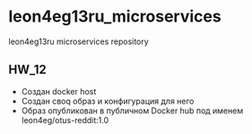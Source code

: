 # leon4eg13ru_microservices
leon4eg13ru microservices repository

## HW_12

 - Создан docker host
 - Создан своq образ и конфигурация для него
 - Образ опубликован в публичном Docker hub под именем leon4eg/otus-reddit:1.0

